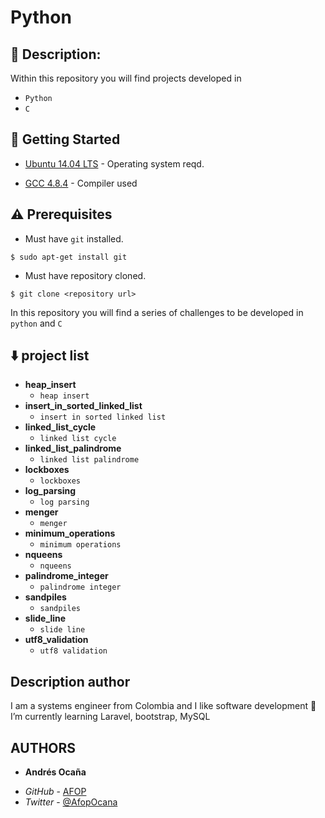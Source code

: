 # Python

## :scroll: Description:
Within this repository you will find projects developed in 
- `Python`
- `C` 

## :running: Getting Started

* [Ubuntu 14.04 LTS](http://releases.ubuntu.com/14.04/) - Operating system reqd.

* [GCC 4.8.4](https://gcc.gnu.org/gcc-4.8/) - Compiler used

## :warning: Prerequisites

* Must have `git` installed.

```
$ sudo apt-get install git
```

* Must have repository cloned.

```
$ git clone <repository url>
```

In this repository you will find a series of challenges to be developed in `python` and `C`

## :arrow_down: project list

* **heap_insert**
    * `heap insert`
* **insert_in_sorted_linked_list**
    * `insert in sorted linked list`
* **linked_list_cycle**
    * `linked list cycle`
* **linked_list_palindrome**
    * `linked list palindrome`
* **lockboxes**
    * `lockboxes`
* **log_parsing**
    * `log parsing`
* **menger**
    * `menger`
* **minimum_operations**
    * `minimum operations`
* **nqueens**
    * `nqueens`
* **palindrome_integer**
    * `palindrome integer`
* **sandpiles**
    * `sandpiles`
* **slide_line**
    * `slide line`
* **utf8_validation**
    * `utf8 validation`

## Description author 
I am a systems engineer from Colombia and I like software development
🌱 I’m currently learning Laravel, bootstrap, MySQL

## AUTHORS
* **Andrés Ocaña** 
- *GitHub*  - [AFOP](https://github.com/afop)
- *Twitter* - [@AfopOcana](https://twitter.com/AfopOcana)
